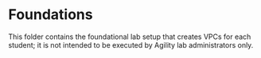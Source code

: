 # Foundations

This folder contains the foundational lab setup that creates VPCs for each student;
it is not intended to be executed by Agility lab administrators only.
